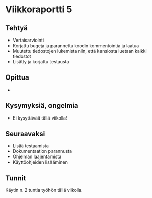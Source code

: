 # Viikkoraportti 5
## Tehtyä
* Vertaisarviointi
* Korjattu bugeja ja parannettu koodin kommentointia ja laatua
* Muutettu tiedostojen lukemista niin, että kansiosta luetaan kaikki tiedostot
* Lisätty ja korjattu testausta

## Opittua
* 

## Kysymyksiä, ongelmia
* Ei kysyttävää tällä viikolla!

## Seuraavaksi
* Lisää testaamista
* Dokumentaation parannusta
* Ohjelman laajentamista
* Käyttöohjeiden lisääminen

## Tunnit
Käytin n. 2 tuntia työhön tällä viikolla.
